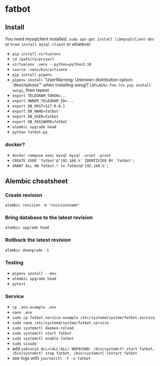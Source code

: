# fatbot

## Install

You need mysqlclient installed. `sudo apt-get install libmysqlclient-dev` or `brew install mysql-client`
or whatever.

- `pip install virtualenv`
- `cd /path/to/project`  
- `virtualenv .venv --python=python3.10`
- `source .venv/bin/activate`
- `pip install pipenv`
- `pipenv install`
    "UserWarning: Unknown distribution option: 'descriptions'" when installing uwsgi?
    `LDFLAGS=-fno-lto pip install uwsgi`, then repeat
- `export TELEGRAM_TOKEN=...`
- `export OWNER_TELEGRAM_ID=...`
- `export DB_HOST=127.0.0.1`
- `export DB_NAME=fatbot`
- `export DB_USER=fatbot`
- `export DB_PASSWORD=fatbot`
- `alembic upgrade head`
- `python fatbot.py`

### docker?

- `docker compose exec mysql mysql -uroot -proot`
- `CREATE USER 'fatbot'@'192.168.%' IDENTIFIED BY 'fatbot';`
- `GRANT ALL ON fatbot.* to fatbot@'192.168.%';`

## Alembic cheatsheet

### Create revision

```
alembic revision -m "revisionname"
```

### Bring database to the latest revision

```
alembic upgrade head
```

### Rollback the latest revision

```
alembic downgrade -1
```

### Testing

- `pipenv install --dev`
- `alembic upgrade head`
- `pytest`


### Service

- `cp .env.example .env`
- `nano .env`
- `sudo cp fatbot.service.example /etc/systemd/system/fatbot.service`
- `sudo nano /etc/systemd/system/fatbot.service`
- `sudo systemctl daemon-reload`
- `sudo systemctl start fatbot`
- `sudo systemctl enable fatbot`
- `sudo visudo`
- add `yakninja ALL=(ALL:ALL) NOPASSWD: /bin/systemctl start fatbot, /bin/systemctl stop fatbot, /bin/systemctl restart fatbot`
- see logs with `journalctl -f -u fatbot`

